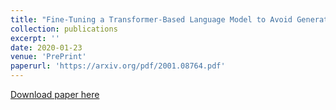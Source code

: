 ```yaml
---
title: "Fine-Tuning a Transformer-Based Language Model to Avoid Generating Non-Normative Text"
collection: publications
excerpt: ''
date: 2020-01-23
venue: 'PrePrint'
paperurl: 'https://arxiv.org/pdf/2001.08764.pdf'
---
```


[Download paper here](https://arxiv.org/pdf/2001.08764.pdf)
